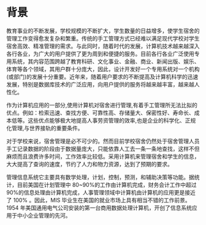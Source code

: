 # 背景

教育事业的不断发展，学校规模的不断扩大，学生数量的日益增多，使学生宿舍的管理工作变得愈发复杂和繁重。传统的手工管理方式已经难以满足现代学校对学生宿舍高效、精准管理的需求。与此同时，随着时代的发展，计算机技术越来越深入各行各业，为广大的用户提供了更为周到和便捷的服务。目前各行各业广泛使用专用系统，其内容范围跨越了教育科研、文化事业、金融、商业、新闻出版、娱乐、体育等各个领域，其用户群十分庞大，因此，设计开发好一个专用系统对一个机构(或部门)的发展十分重要。近年来，随着用户要求的不断提高及计算机科学的迅速发展，特别是数据库技术的广泛应用，向用户提供的服务将越来越丰富，越来越人性化。

作为计算机应用的一部分,使用计算机对宿舍进行管理,有着手工管理所无法比拟的优点。例如：检索迅速、查找方便、可靠性高、存储量大、保密性好、寿命长、成本低等。这些优点能够极大地提高人事劳资管理的效率,也是企业的科学化、正规化管理,与世界接轨的重要条件。

对于学校来说，宿舍管理是必不可少的。然而目前学校宿舍仍然处于宿舍管理人员手工记录数据的阶段由于数据量庞大，只能依靠人工去一条一条地查找，这样不但麻烦而且浪费许多时间，工作效率比较低。采用计算机来管理宿舍和学生的信息，大大提高了查询的速度，节约了人力和物力资源，达到了预期的要求。

管理信息系统它主要具有数学处理，计划，控制，预测，和辅助决策等功能。据统计，目前美国在计划管理中 80~90%的工作由计算机完成，财务会计工作中超过 90%的信息处理由计算机完成，人事管理领域中计算机由计算机的应用更是接近了 100% 。因此，MIS 毕业生在美国的就业市场上具有相当不错的工作前景。 1954 年美国通用电气公司安装的第一台商用数据处理计算机，开创了信息系统应用于中小企业管理的先河。
